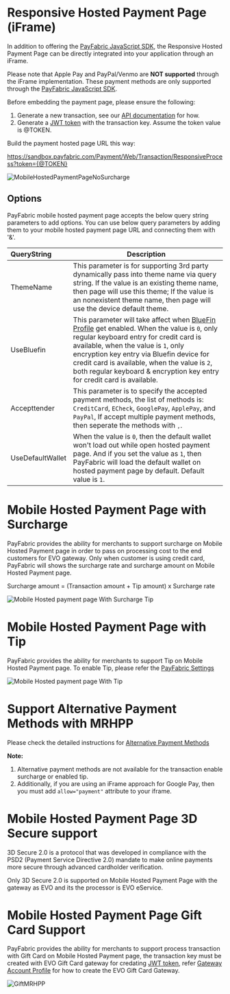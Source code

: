 # Responsive Hosted Payment Page (iFrame)
In addition to offering the [PayFabric JavaScript SDK](../JavaScript%20SDK/JavaScript-SDK.md), the Responsive Hosted Payment Page can be directly integrated into your application through an iFrame.

Please note that Apple Pay and PayPal/Venmo are **NOT supported** through the iFrame implementation. These payment methods are only supported through the [PayFabric JavaScript SDK](../JavaScript%20SDK/JavaScript-SDK.md).


Before embedding the payment page, please ensure the following:

1. Generate a new transaction, see our [API documentation](../../../../PayFabric-APIs/blob/master/PayFabric/Sections/Transactions.md#create-a-transaction) for how. 
2. Generate a [JWT token](../../../../PayFabric-APIs/blob/master/PayFabric/Sections/JWTToken.md) with the transaction key.  Assume the token value is @TOKEN.

Build the payment hosted page URL this way:

https://sandbox.payfabric.com/Payment/Web/Transaction/ResponsiveProcess?token={@TOKEN}
 
![MobileHostedPaymentPageNoSurcharge](https://raw.githubusercontent.com/PayFabric/Portal/master/PayFabric/Sections/Screenshots/MobileHostedPaymentPageNoSurcharge.png "MobileHostedPaymentPageNoSurcharge") 

Options
-------

PayFabric mobile hosted payment page accepts the below query string parameters to add options. You can use below query parameters by adding them to your mobile hosted payment page URL and connecting them with '&'.

>
| QueryString| Description | 
| :------------- | ------------- | 
|ThemeName|This parameter is for supporting 3rd party dynamically pass into theme name via query string. If the value is an existing theme name, then page will use this theme; If the value is an nonexistent theme name, then page will use the device default theme.|
|UseBluefin|This parameter will take affect when [BlueFin Profile](https://github.com/PayFabric/Portal/blob/master/PayFabric/Sections/Bluefin.md) get enabled. When the value is `0`, only regular keyboard entry for credit card is available, when the value is `1`, only encryption key entry via Bluefin device for credit card is available, when the value is `2`, both regular keyboard & encryption key entry for credit card is available.|
|Accepttender|This parameter is to specify the accepted payment methods, the list of methods is: `CreditCard`, `ECheck`, `GooglePay`, `ApplePay`, and `PayPal`, If accept multiple payment methods, then seperate the methods with <kbd><samp>,</samp></kbd>.|
|UseDefaultWallet|When the value is `0`, then the default wallet won't load out while open hosted payment page. And if you set the value as `1`, then PayFabric will load the default wallet on hosted payment page by default.  Default value is `1`.|


Mobile Hosted Payment Page with Surcharge
===================================
PayFabric provides the ability for merchants to support surcharge on Mobile Hosted Payment page in order to pass on processing cost to the end customers for EVO gateway.
Only when customer is using credit card, PayFabric will shows the surcharge rate and surcharge amount on Mobile Hosted Payment page.

Surcharge amount = (Transaction amount + Tip amount) x Surcharge rate

![Mobile Hosted payment page With Surcharge Tip](https://raw.githubusercontent.com/PayFabric/Portal/master/PayFabric/Sections/Screenshots/MobileHostedPaymentPageWithSurchargeTip.png "Mobile Hosted payment page With Surcharge Tip")


Mobile Hosted Payment Page with Tip 
===================================
PayFabric provides the ability for merchants to support Tip on Mobile Hosted Payment page. To enable Tip, please refer the [PayFabric Settings](https://github.com/PayFabric/Portal/blob/master/PayFabric/Sections/PayFabric%20Settings.md#transaction-options)

![Mobile Hosted payment page With Tip](https://raw.githubusercontent.com/PayFabric/Portal/master/PayFabric/Sections/Screenshots/MobileHostedPaymentPageWithTip.png "Mobile Hosted payment page With Tip")

Support Alternative Payment Methods with MRHPP
================================
Please check the detailed instructions for [Alternative Payment Methods](https://github.com/PayFabric/Portal/blob/master/PayFabric/Sections/APM.md)

<b>Note:</b> 
1. Alternative payment methods are not available for the transaction enable surcharge or enabled tip.
2. Additionally, if you are using an iFrame approach for Google Pay, then you must add `allow="payment"` attribute to your iframe.

Mobile Hosted Payment Page 3D Secure support
======================================
3D Secure 2.0 is a protocol that was developed in compliance with the PSD2 (Payment Service Directive 2.0) mandate to make online payments more secure through advanced cardholder verification. 

Only 3D Secure 2.0 is supported on Mobile Hosted Payment Page with the gateway as EVO and its the processor is EVO eService.

Mobile Hosted Payment Page Gift Card Support
======================================
PayFabric provides the ability for merchants to support process transaction with Gift Card on Mobile Hosted Payment page, the transaction key must be created with EVO Gift Card gateway for credating [JWT token](../../../../PayFabric-APIs/blob/master/PayFabric/Sections/JWTToken.md), refer [Gateway Account Profile](https://github.com/PayFabric/Portal/blob/master/PayFabric/Sections/Gateway%20Configuration.md#evo) for how to create the EVO Gift Card Gateway.

![GiftMRHPP](https://github.com/PayFabric/Portal/blob/master/PayFabric/Sections/Screenshots/GiftCardMRHPP.png)
